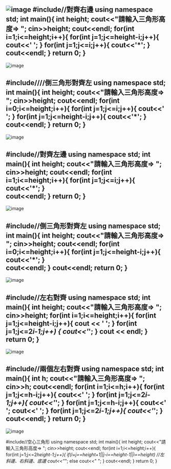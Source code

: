 ![image](https://github.com/user-attachments/assets/54aa0d46-1218-4528-849e-8919be9994b7)
#include<iostream>//對齊右邊 
using namespace std;
int main(){
	int height;
	cout<<"請輸入三角形高度=> ";
     cin>>height;
     cout<<endl;
	for(int i=1;i<=height;i++){
		for(int j=1;j<=height-i;j++){
			cout<<' ';
		}
		for(int j=1;j<=i;j++){
			cout<<'*';
		}
		cout<<endl;
	} 
	return 0;
}
----------------------------------------------------------
![image](https://github.com/user-attachments/assets/8cfd3aa4-cfb7-4bc6-bc12-341c00bbcc55)

#include<iostream>////倒三角形對齊左
using namespace std;
int main(){
	int height;
	cout<<"請輸入三角形高度=> ";
  cin>>height;
  cout<<endl;
	for(int i=0;i<=height;i++){
		for(int j=1;j<=i;j++){
			cout<<' ';
		} 
		for(int j=1;j<=height-i;j++){
			cout<<'*';
		}		
		cout<<endl;
	} 
	return 0;
}
--------------------------------------------------------------
![image](https://github.com/user-attachments/assets/252465d6-8a2e-4cc4-b8c7-f5f4de7a0902)

#include<iostream>//對齊左邊 
using namespace std;
int main(){
	int height;
	cout<<"請輸入三角形高度=> ";
  cin>>height;
  cout<<endl;
	for(int i=1;i<=height;i++){
		for(int j=1;j<=i;j++){
			cout<<'*';
		}		
		cout<<endl;
	} 
	return 0;
}
--------------------------------------------------------------
![image](https://github.com/user-attachments/assets/03380a32-8b19-442b-951e-21dc28647bc1)

#include<iostream>//倒三角形對齊左 
using namespace std;
int main(){
	int height;
	cout<<"請輸入三角形高度=> ";
  cin>>height;
  cout<<endl;
	for(int i=0;i<=height;i++){
		for(int j=1;j<=height-i;j++){
			cout<<'*';
		}		
		cout<<endl;
	} 
	cout<<endl;
	return 0;
}
--------------------------------------------------------------
![image](https://github.com/user-attachments/assets/a4abb899-0b6c-461b-94d1-5ea28c483198)

#include<iostream>//左右對齊 
using namespace std;
int main(){
	int height;
	cout<<"請輸入三角形高度=> ";
  cin>>height;
	for(int i=1;i<=height;i++){
	    for(int j=1;j<=height-i;j++){
		    cout << ' ';
        }
        for(int j=1;j<=2*i-1;j++) {
            cout<<'*';
        }
        cout << endl;
    } 
	return 0;
}
--------------------------------------------------------------
![image](https://github.com/user-attachments/assets/1fdc1cd9-0ceb-49d0-b6c5-1005f2ccf164)

#include<iostream>//兩個左右對齊 
using namespace std;
int main(){
	int h;
	cout<<"請輸入三角形高度=> ";
  cin>>h;
  cout<<endl;
	for(int i=1;i<=h;i++){
		for(int j=1;j<=h-i;j++){
			cout<<' ';
		}
		for(int j=1;j<=2*i-1;j++){
			cout<<'*';
		}
		for(int j=1;j<=h-i;j++){
			cout<<' ';
			cout<<' ';
		}
		for(int j=1;j<=2*i-1;j++){
			cout<<'*';
		}
		cout<<endl;
	} 
	return 0;
}
-----------------------------------------------------------
![image](https://github.com/user-attachments/assets/d003dcbb-6adb-41f4-b13e-59aaa79029ab)

#include<iostream>//空心三角形 
using namespace std;
int main(){
	int height;
	cout<<"請輸入三角形高度=> ";
    cin>>height;
    cout<<endl;
	for(int i=1;i<=height;i++){
		for(int j=1;j<=2*height-1;j++){
			if(i+j==height+1||j-i==height-1||i==height) //左斜邊、右斜邊、底邊 
			   cout<<"*";
			else
			   cout<<" ";
		}
		cout<<endl;
	}
	return 0;
}





